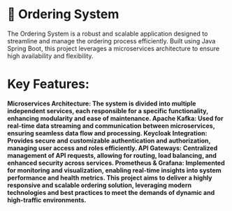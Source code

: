 # 🎁 Ordering System

The Ordering System is a robust and scalable application designed to streamline and manage the ordering process efficiently. Built using Java Spring Boot, this project leverages a microservices architecture to ensure high availability and flexibility.

# Key Features:

<strong>
  Microservices Architecture: The system is divided into multiple independent services, each responsible for a specific functionality, enhancing modularity and ease of maintenance.
</strong>
<strong>
 Apache Kafka: Used for real-time data streaming and communication between microservices, ensuring seamless data flow and processing.
</strong>
<strong>
 Keycloak Integration: Provides secure and customizable authentication and authorization, managing user access and roles efficiently.
</strong>
<strong>
 API Gateways: Centralized management of API requests, allowing for routing, load balancing, and enhanced security across services.
</strong>
<strong>
 Prometheus & Grafana: Implemented for monitoring and visualization, enabling real-time insights into system performance and health metrics.
</strong>
<strong>
 This project aims to deliver a highly responsive and scalable ordering solution, leveraging modern technologies and best practices to meet the demands of dynamic and high-traffic environments.
</strong>
